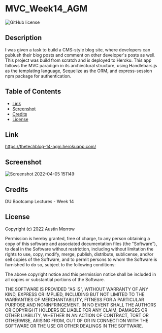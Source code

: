 # MVC_Week14_AGM
![GitHub license](https://img.shields.io/badge/license-MIT-yellow.svg)
## Description
I was given a task to build a CMS-style blog site, where developers can publush their blog posts and comment on other developer's posts as well. This project was build from scratch and is deployed to Heroku. This app follows the MVC paradigm in its archiectural structure, using Handlebars.js as the templating language, Sequelize as the ORM, and express-session npm package for authentication.

## Table of Contents
- [Link](#link)
- [Screenshot](#screenshot)
- [Credits](#credits)
- [License](#license)


## Link

https://thetechblog-14-agm.herokuapp.com/

## Screenshot
![Screenshot 2022-04-05 151149](https://user-images.githubusercontent.com/82473623/161850027-3da53b37-3ee1-4552-a5e0-ef1c52bbe0d6.jpg)


## Credits
DU Bootcamp Lectures - Week 14

## License

Copyright (c) 2022 Austin Morrow

Permission is hereby granted, free of charge, to any person obtaining a copy
of this software and associated documentation files (the "Software"), to deal
in the Software without restriction, including without limitation the rights
to use, copy, modify, merge, publish, distribute, sublicense, and/or sell
copies of the Software, and to permit persons to whom the Software is
furnished to do so, subject to the following conditions:

The above copyright notice and this permission notice shall be included in all
copies or substantial portions of the Software.

THE SOFTWARE IS PROVIDED "AS IS", WITHOUT WARRANTY OF ANY KIND, EXPRESS OR
IMPLIED, INCLUDING BUT NOT LIMITED TO THE WARRANTIES OF MERCHANTABILITY,
FITNESS FOR A PARTICULAR PURPOSE AND NONINFRINGEMENT. IN NO EVENT SHALL THE
AUTHORS OR COPYRIGHT HOLDERS BE LIABLE FOR ANY CLAIM, DAMAGES OR OTHER
LIABILITY, WHETHER IN AN ACTION OF CONTRACT, TORT OR OTHERWISE, ARISING FROM,
OUT OF OR IN CONNECTION WITH THE SOFTWARE OR THE USE OR OTHER DEALINGS IN THE
SOFTWARE.
